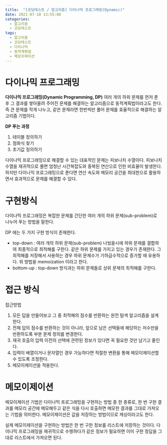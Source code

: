 ```yaml
---
title:  "[코딩테스트 / 알고리즘] 다이나믹 프로그래밍(Dynamic)"
date: 2021-07-10 13:55:00
categories:
  - 알고리즘
  - 코딩테스트
tags:
  - 알고리즘
  - 코딩테스트
  - 다이나믹
  - 동적계획법
  - 메모이제이션
---
```


# 다이나믹 프로그래밍

**다이나믹 프로그래밍(Dynamic Programming, DP)**
여러 개의 하위 문제를 먼저 푼 후 그 결과를 쌓아올려 주어진 문제를 해결하는 알고리즘으로 동적계획법이라고도 한다. 즉 큰 문제를 작게 나누고, 같은 문제라면 한번씩만 풀어 문제를 효율적으로 해결하는 알고리즘 기법이다.


**DP 푸는 과정**
1. 테이블 정의하기
2. 점화식 찾기
3. 초기값 정의하기

다이나믹 프로그래밍으로 해결할 수 있는 대표적인 문제는 피보나치 수열이다. 피보나치 수열을 재귀적으로 풀면 엄청난 시간복잡도와 중복된 연산으로 인한 비효율이 발생한다. 하지만 다이나믹 프로그래밍으로 푼다면 연산 속도와 메모리 공간을 최대한으로 활용하면서 효과적으로 문제를 해결할 수 있다.

# 구현방식 

다이나믹 프로그래밍은 복잡한 문제를 간단한 여러 개의 하위 문제(sub-problem)로 나누어 푸는 방법을 말한다.

DP 에는 두 가지 구현 방식이 존재한다.

* top-down : 여러 개의 하위 문제(sub-problem) 나눴을시에 하위 문제를 결합하여 최종적으로 최적해를 구한다.
같은 하위 문제를 가지고 있는 경우가 존재한다. 그 최적해를 저장해서 사용하는 경우 하위 문제수가 기하급수적으로 증가할 때 유용하다. 위 방법을 memoization 이라고 한다.
* bottom-up : top-down 방식과는 하위 문제들로 상위 문제의 최적해를 구한다.


# 접근 방식

접근방법
1. 모든 답을 만들어보고 그 중 최적해의 점수를 반환하는 완전 탐색 알고리즘을 설계한다.
2. 전체 답의 점수를 반환하는 것이 아니라, 앞으로 남은 선택들에 해당하는 저수만을 반환하도록 부분 문제 정의를 변경한다.
3. 재귀 호출의 입력 이전의 선택에 관련된 정보가 있다면 꼭 필요한 것만 남기고 줄인다.
4. 입력이 배열이거나 문자열인 경우 가능하다면 적절한 변환을 통해 메모이제이션할 수 있도록 조정한다.
5. 메모이제이션을 적용한다.

# 메모이제이션

메모이제이션 기법은 다이나믹 프로그래밍을 구현하는 방법 중 한 종류로, 한 번 구한 결과를 메모리 공간에 메모해두고 같은 식을 다시 호출하면 메모한 결과를 그대로 가져오는 기법을 의미한다. 메모이제이션은 값을 저장하는 방법이므로 캐싱이라고도 한다.

실제 메모이제이션을 구현하는 방법은 한 번 구한 정보를 리스트에 저장하는 것이다. 다이나믹 프로그래밍을 재귀적으로 수행하다가 같은 정보가 필요하면 이미 구한 정답을 그대로 리스트에서 가져오면 된다.